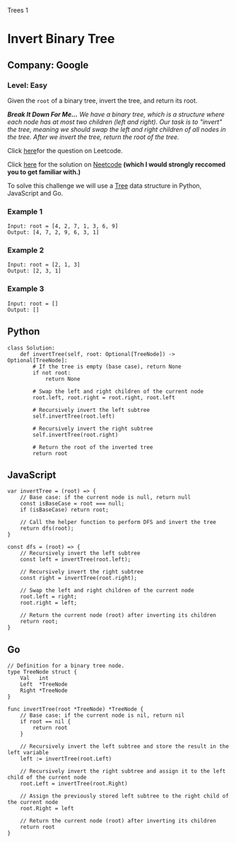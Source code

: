 Trees 1
# Invert Binary Tree
## Company: Google
### Level: Easy

Given the `root` of a binary tree, invert the tree, and return its root.

***Break It Down For Me...***
*We have a binary tree, which is a structure where each node has at most two children (left and right).*
*Our task is to "invert" the tree, meaning we should swap the left and right children of all nodes in the tree.* *After we invert the tree, return the root of the tree.*

Click [here](https://leetcode.com/problems/invert-binary-tree/description/)for the question on Leetcode.

Click [here](https://www.youtube.com/watch?v=OnSn2XEQ4MY) for the solution on [Neetcode](https://neetcode.io/) **(which I would strongly reccomed you to get familiar with.)**

To solve this challenge we will use a [Tree](https://www.geeksforgeeks.org/introduction-to-tree-data-structure-and-algorithm-tutorials/) data structure in Python, JavaScript and Go.

### Example 1
```
Input: root = [4, 2, 7, 1, 3, 6, 9]
Output: [4, 7, 2, 9, 6, 3, 1]
```

### Example 2
```
Input: root = [2, 1, 3]
Output: [2, 3, 1]
```

### Example 3
```
Input: root = []
Output: []
```

## Python
```
class Solution:
    def invertTree(self, root: Optional[TreeNode]) -> Optional[TreeNode]:
        # If the tree is empty (base case), return None
        if not root:
            return None
        
        # Swap the left and right children of the current node
        root.left, root.right = root.right, root.left
        
        # Recursively invert the left subtree
        self.invertTree(root.left)
        
        # Recursively invert the right subtree
        self.invertTree(root.right)
        
        # Return the root of the inverted tree
        return root
```

## JavaScript
```
var invertTree = (root) => {
    // Base case: if the current node is null, return null
    const isBaseCase = root === null;
    if (isBaseCase) return root;

    // Call the helper function to perform DFS and invert the tree
    return dfs(root);
}

const dfs = (root) => {
    // Recursively invert the left subtree
    const left = invertTree(root.left);
    
    // Recursively invert the right subtree
    const right = invertTree(root.right);
    
    // Swap the left and right children of the current node
    root.left = right;
    root.right = left;
    
    // Return the current node (root) after inverting its children
    return root;
}
```

## Go
```
// Definition for a binary tree node.
type TreeNode struct {
    Val   int
    Left  *TreeNode
    Right *TreeNode
}

func invertTree(root *TreeNode) *TreeNode {
    // Base case: if the current node is nil, return nil
    if root == nil {
        return root
    }

    // Recursively invert the left subtree and store the result in the left variable
    left := invertTree(root.Left)

    // Recursively invert the right subtree and assign it to the left child of the current node
    root.Left = invertTree(root.Right)

    // Assign the previously stored left subtree to the right child of the current node
    root.Right = left

    // Return the current node (root) after inverting its children
    return root
}
```